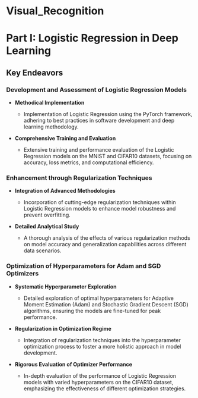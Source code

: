 # Visual_Recognition

# Part I: Logistic Regression in Deep Learning

## Key Endeavors

### Development and Assessment of Logistic Regression Models

- **Methodical Implementation**
  - Implementation of Logistic Regression using the PyTorch framework, adhering to best practices in software development and deep learning methodology.

- **Comprehensive Training and Evaluation**
  - Extensive training and performance evaluation of the Logistic Regression models on the MNIST and CIFAR10 datasets, focusing on accuracy, loss metrics, and computational efficiency.

### Enhancement through Regularization Techniques

- **Integration of Advanced Methodologies**
  - Incorporation of cutting-edge regularization techniques within Logistic Regression models to enhance model robustness and prevent overfitting.

- **Detailed Analytical Study**
  - A thorough analysis of the effects of various regularization methods on model accuracy and generalization capabilities across different data scenarios.

### Optimization of Hyperparameters for Adam and SGD Optimizers

- **Systematic Hyperparameter Exploration**
  - Detailed exploration of optimal hyperparameters for Adaptive Moment Estimation (Adam) and Stochastic Gradient Descent (SGD) algorithms, ensuring the models are fine-tuned for peak performance.

- **Regularization in Optimization Regime**
  - Integration of regularization techniques into the hyperparameter optimization process to foster a more holistic approach in model development.

- **Rigorous Evaluation of Optimizer Performance**
  - In-depth evaluation of the performance of Logistic Regression models with varied hyperparameters on the CIFAR10 dataset, emphasizing the effectiveness of different optimization strategies.
